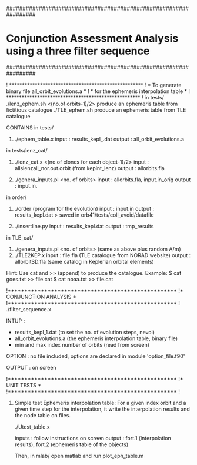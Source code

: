 #################################################################
# Conjunction Assessment Analysis using a three filter sequence
#################################################################

! ****************************************************
! *  To generate binary file all_orbit_evolutions.a  *
! *    for the ephemeris interpolation table         *
! ****************************************************
!
in tests/
./lenz_ephem.sh <(no.of orbits-1)/2>
	produce an ephemeris table from fictitious catalogue
./TLE_ephem.sh
	produce an ephemeris table from TLE catalogue

CONTAINS
in tests/
1) ./ephem_table.x
input  : results_kepl_<index>.dat
output : all_orbit_evolutions.a

in tests/lenz_cat/
1) ./lenz_cat.x <(no.of clones for each object-1)/2>
input  : allslenzall_nor.out.orbit (from kepint_lenz)
output : allorbits.fla

2) ./genera_inputs.pl <no. of orbits>
input  : allorbits.fla, input.in_orig
output : input.in.<indice>

in order/
1) ./order (program for the evolution)
input  : input.in
output : results_kepl.dat > saved in orb41/tests/coll_avoid/datafile

2) ./insertline.py
input  : results_kepl.dat
output : tmp_results

in TLE_cat/
1) ./genera_inputs.pl <no. of orbits> (same as above plus random A/m)
2) ./TLE2KEP.x
input  : file.fla (TLE catalogue from NORAD website)
output : allorbitSD.fla (same catalog in Keplerian orbital elements)

Hint: Use cat and >> (append) to produce the catalogue. Example:
$ cat goes.txt >> file.cat 
$ cat noaa.txt >> file.cat 

!***************************************************
!*             CONJUNCTION ANALYSIS                 *
!***************************************************
!
./filter_sequence.x

INTUP :
- results_kepl_1.dat     (to set the no. of evolution steps, nevol)
- all_orbit_evolutions.a (the ephemeris interpolation table, binary file)
- min and max index number of orbits (read from screen)

OPTION :
no file included, options are declared in module 'option_file.f90'

OUTPUT :
on screen

!***************************************************
!*                  UNIT TESTS                     *
!***************************************************
!
1) Simple test Ephemeris interpolation table:
   For a given index orbit and a given time step for the interpolation,
   it write the interpolation results and the node table on files.

   ./Utest_table.x

   inputs : follow instructions on screen
   output : fort.1 (interpolation results),
   	    fort.2 (ephemeris table of the objects)

   Then, in mlab/
      open matlab and run plot_eph_table.m
